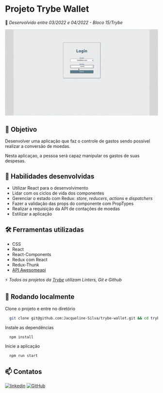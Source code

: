 # Projeto Trybe Wallet

:rocket: *Desenvolvido entre 03/2022 e 04/2022 - Bloco 15/Trybe*

![App Screenshot](./src/img/trybewallet.gif)

## :dart: Objetivo

Desenvolver uma aplicação que faz o controle de gastos sendo possível realizar a conversão de moedas.

Nesta aplicaçao, a pessoa será capaz manipular os gastos de suas despesas.

## :brain: Habilidades desenvolvidas

- Utilizar React para o desenvolvimento
- Lidar com os ciclos de vida dos componentes
- Gerenciar o estado com Redux: *store*, *reducers*, *actions* e *dispatchers*
- Fazer a validação das props do componente com PropTypes
- Realizar a requisição da API de contações de moedas
- Estilizar a aplicação

## :hammer_and_wrench: Ferramentas utilizadas

- CSS
- React
- React-Components
- Redux com React
- Redux-Thunk
- [API Awesomeapi](https://economia.awesomeapi.com.br/json/all)

:zap: *Todos os projetos da [Trybe](https://www.betrybe.com/?utm_medium=cpc&utm_source=google&utm_campaign=Brand&utm_content=ad03_din_h&gclid=Cj0KCQjw852XBhC6ARIsAJsFPN0TgLB25i-0iaTXpXGAYC5i-3mDoTto4laUGYI5XZFJpSlNbrojLuUaAs6cEALw_wcB) utilizam Linters, Git e Github*

## :pushpin: Rodando localmente

Clone o projeto e entre no diretório

```bash
  git clone git@github.com:Jacqueline-Silva/trybe-wallet.git && cd trybe-wallet
```

Instale as dependências

```bash
  npm install
```

Inicie a aplicação

```bash
  npm run start
```

## :mailbox: Contatos

[![linkedin](https://img.shields.io/badge/linkedin-0A66C2?style=for-the-badge&logo=linkedin&logoColor=white)](https://www.linkedin.com/in/jacqueline-sxds/)
[![GitHub](https://img.shields.io/badge/GitHub-100000?style=for-the-badge&logo=github&logoColor=white)](https://github.com/Jacqueline-Silva)
